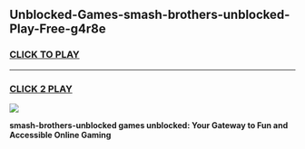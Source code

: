 
## Unblocked-Games-smash-brothers-unblocked-Play-Free-g4r8e
<h3>
<a href="https://premium76.site?title=smash-brothers-unblocked&ref=12A">CLICK TO PLAY</a></h3>
<hr>

<h3>
<a href="https://premium76.site?title=smash-brothers-unblocked&ref=12A">CLICK 2 PLAY</a>
  
</h3>

<a href="https://premium76.site?title=smash-brothers-unblocked&ref=12A"><img src="https://clearcache.store/games.png"></a>


**smash-brothers-unblocked games unblocked: Your Gateway to Fun and Accessible Online Gaming**
